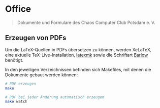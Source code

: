 # Office

> Dokumente und Formulare des Chaos Computer Club Potsdam e. V.

## Erzeugen von PDFs

Um die LaTeX-Quellen in PDFs übersetzen zu können, werden XeLaTeX, eine aktuelle TeX-Live-Installation, [latexmk][latexmk] sowie die Schriftart [Barlow][barlow] benötigt.

In den jeweiligen Verzeichnissen befinden sich Makefiles, mit denen die Dokumente gebaut werden können:

```sh
# PDF erzeugen
make

# PDF bei jeder Änderung automatisch erzeugen
make watch
```

[barlow]: https://tribby.com/fonts/barlow/
[latexmk]: https://mg.readthedocs.io/latexmk.html
